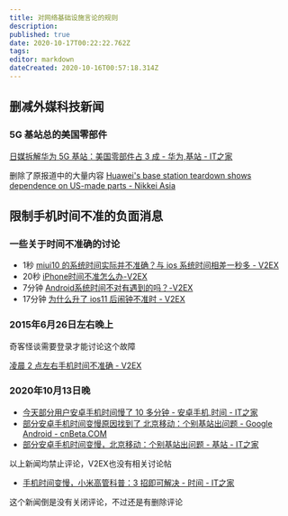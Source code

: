 ```yaml
---
title: 对网络基础设施言论的规则
description: 
published: true
date: 2020-10-17T00:22:22.762Z
tags: 
editor: markdown
dateCreated: 2020-10-16T00:57:18.314Z
---
```


## 删减外媒科技新闻

### 5G 基站总的美国零部件

[日媒拆解华为 5G 基站：美国零部件占 3 成 - 华为,基站 - IT之家](https://archive.is/x3QlL "https://www.ithome.com/0/513/290.htm")

删除了原报道中的大量内容 [Huawei's base station teardown shows dependence on US-made parts - Nikkei Asia](https://archive.is/OheXb "https://asia.nikkei.com/Spotlight/Huawei-crackdown/Huawei-s-base-station-teardown-shows-dependence-on-US-made-parts")

## 限制手机时间不准的负面消息

### 一些关于时间不准确的讨论

+ 1秒 [miui10 的系统时间实际并不准确？与 ios 系统时间相差一秒多 - V2EX](https://archive.is/NlZKA)
+ 20秒 [iPhone时间不准怎么办-V2EX](https://archive.is/DPyQI)
+ 7分钟 [Android系统时间不对有遇到的吗？-V2EX](https://archive.is/I2RUb "https://v2ex.com/t/639339")
+ 17分钟 [为什么升了 ios11 后闹钟不准时 - V2EX](https://archive.is/O8AHC)

### 2015年6月26日左右晚上

奇客怪谈需要登录才能讨论这个故障

[凌晨 2 点左右手机时间不准确 - V2EX](https://archive.is/7d5TX "https://www.v2ex.com/t/201279")

### 2020年10月13日晚

+ [今天部分用户安卓手机时间慢了 10 多分钟 - 安卓手机,时间 - IT之家](https://archive.is/LkcFo "https://www.ithome.com/0/513/232.htm")
+ [部分安卓手机时间变慢原因找到了 北京移动：个别基站出问题 - Google Android - cnBeta.COM](https://archive.is/0FoLr "https://www.cnbeta.com/articles/tech/1039865.htm")
+ [部分安卓手机时间变慢，北京移动：个别基站出问题 - 基站 - IT之家](https://archive.is/6FGst "https://www.ithome.com/0/513/333.htm")

以上新闻均禁止评论，V2EX也没有相关讨论帖

+ [手机时间变慢，小米高管科普：3 招即可解决 - 时间 - IT之家](https://archive.is/6biR8 "https://www.ithome.com/0/513/350.htm")

这个新闻倒是没有关闭评论，不过还是有删除评论
